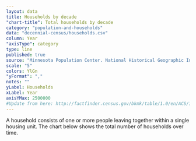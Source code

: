 ```yaml
---
layout: data
title: Households by decade
"chart-title": Total households by decade
category: "population-and-households"
data: "decennial-census/households.csv"
column: Year
"axisType": category
type: line
published: true
source: "Minnesota Population Center. National Historical Geographic Information System: Version 11.0 [Database]. Minneapolis: University of Minnesota. 2016. http://doi.org/10.18128/D050.V11.0"
scale: "5"
colors: YlGn
"yFormat": ","
notes: ""
yLabel: Households
xLabel: Year
axisYMax: 2500000
#Update from here: http://factfinder.census.gov/bkmk/table/1.0/en/ACS/14_5YR/S1101/0500000US06075
---
```


A household consists of one or more people leaving together within a single housing unit. The chart below shows the total number of households over time.